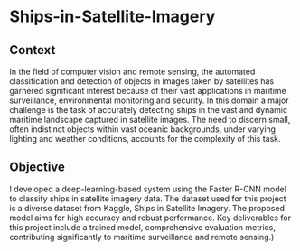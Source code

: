 # Ships-in-Satellite-Imagery

## Context
In the field of computer vision and remote sensing, the automated classification and detection of objects in images taken by satellites has garnered significant interest because of their vast applications in maritime surveillance, environmental monitoring and security. In this domain a major challenge is the task of accurately detecting ships in the vast and dynamic maritime landscape captured in satellite images. The need to discern small, often indistinct objects within vast oceanic backgrounds, under varying lighting and weather conditions, accounts for the complexity of this task.


## Objective
I developed a deep-learning-based system using the Faster R-CNN model to classify ships in satellite imagery data. The dataset used for this project is a diverse dataset from Kaggle, Ships in Satellite Imagery. The proposed model aims for high accuracy and robust performance. Key deliverables for this project include a trained model, comprehensive evaluation metrics, contributing significantly to maritime surveillance and remote sensing.)
